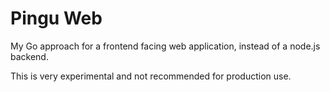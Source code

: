 # Pingu Web

My Go approach for a frontend facing web application, instead of a node.js backend.

This is very experimental and not recommended for production use.